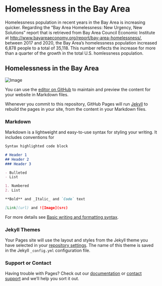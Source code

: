 # Homelessness in the Bay Area

Homelessness population in recent years in the Bay Area is increasing quicker. Regarding the “Bay Area Homelessness: New Urgency, New Solutions” report that is retrieved from Bay Area Council Economic Institute at http://www.bayareaeconomy.org/report/bay-area-homelessness/, between 2017 and 2020, the Bay Area’s homelessness population increased 6,878 people to a total of 35,118. This number reflects the increase for more than a quarter of the growth in the total U.S. homlessness population.

## Homelessness in the Bay Area
![Image](IMG_3039.jpg)

You can use the [editor on GitHub](https://github.com/charlesnguyenberkeley/homelessness/edit/gh-pages/index.md) to maintain and preview the content for your website in Markdown files.

Whenever you commit to this repository, GitHub Pages will run [Jekyll](https://jekyllrb.com/) to rebuild the pages in your site, from the content in your Markdown files.

### Markdown

Markdown is a lightweight and easy-to-use syntax for styling your writing. It includes conventions for

```markdown
Syntax highlighted code block

# Header 1
## Header 2
### Header 3

- Bulleted
- List

1. Numbered
2. List

**Bold** and _Italic_ and `Code` text

[Link](url) and ![Image](src)
```

For more details see [Basic writing and formatting syntax](https://docs.github.com/en/github/writing-on-github/getting-started-with-writing-and-formatting-on-github/basic-writing-and-formatting-syntax).

### Jekyll Themes

Your Pages site will use the layout and styles from the Jekyll theme you have selected in your [repository settings](https://github.com/charlesnguyenberkeley/homelessness/settings/pages). The name of this theme is saved in the Jekyll `_config.yml` configuration file.

### Support or Contact

Having trouble with Pages? Check out our [documentation](https://docs.github.com/categories/github-pages-basics/) or [contact support](https://support.github.com/contact) and we’ll help you sort it out.
